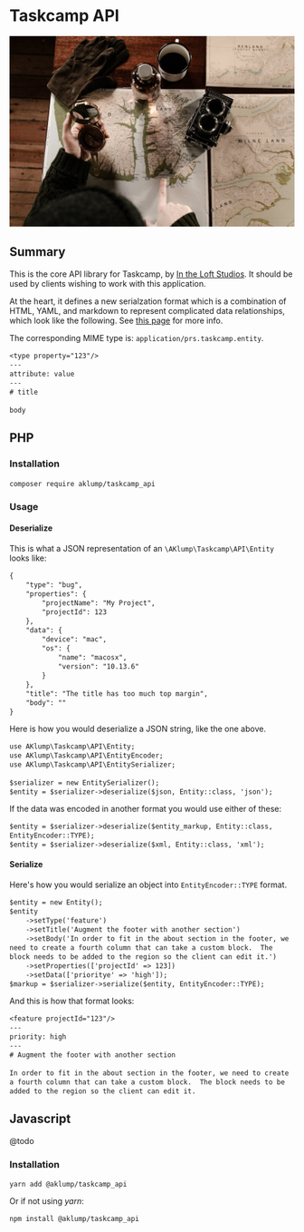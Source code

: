 # Taskcamp API

![Taskcamp API](images/taskcamp.jpg)

## Summary

This is the core API library for Taskcamp, by [In the Loft Studios](https://www.intheloftstudios.com).  It should be used by clients wishing to work with this application.

At the heart, it defines a new serialzation format which is a combination of HTML, YAML, and markdown to represent complicated data relationships, which look like the following.   See [this page](@te-mime) for more info.

The corresponding MIME type is: `application/prs.taskcamp.entity`.

    <type property="123"/>
    ---
    attribute: value
    ---
    # title
    
    body

## PHP

### Installation

    composer require aklump/taskcamp_api

### Usage

#### Deserialize

This is what a JSON representation of an `\AKlump\Taskcamp\API\Entity` looks like:

    {
        "type": "bug",
        "properties": {
            "projectName": "My Project",
            "projectId": 123
        },
        "data": {
            "device": "mac",
            "os": {
                "name": "macosx",
                "version": "10.13.6"
            }
        },
        "title": "The title has too much top margin",
        "body": ""
    }
    
Here is how you would deserialize a JSON string, like the one above.

    use AKlump\Taskcamp\API\Entity;
    use AKlump\Taskcamp\API\EntityEncoder;
    use AKlump\Taskcamp\API\EntitySerializer;
    
    $serializer = new EntitySerializer();
    $entity = $serializer->deserialize($json, Entity::class, 'json');
    
If the data was encoded in another format you would use either of these:    

    $entity = $serializer->deserialize($entity_markup, Entity::class, EntityEncoder::TYPE);
    $entity = $serializer->deserialize($xml, Entity::class, 'xml');

#### Serialize

Here's how you would serialize an object into `EntityEncoder::TYPE` format.

    $entity = new Entity();
    $entity
        ->setType('feature')
        ->setTitle('Augment the footer with another section')
        ->setBody('In order to fit in the about section in the footer, we need to create a fourth column that can take a custom block.  The block needs to be added to the region so the client can edit it.')
        ->setProperties(['projectId' => 123])
        ->setData(['prioritye' => 'high']);
    $markup = $serializer->serialize($entity, EntityEncoder::TYPE);
          
And this is how that format looks:

    <feature projectId="123"/>
    ---
    priority: high
    ---
    # Augment the footer with another section
    
    In order to fit in the about section in the footer, we need to create a fourth column that can take a custom block.  The block needs to be added to the region so the client can edit it.

## Javascript

@todo

### Installation

    yarn add @aklump/taskcamp_api

Or if not using _yarn_:

    npm install @aklump/taskcamp_api
